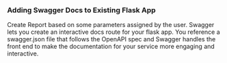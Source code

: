 ### Adding Swagger Docs to Existing Flask App
Create Report based on some parameters assigned by the user.
Swagger lets you create an interactive docs route for your flask app. You reference a swagger.json file that follows the OpenAPI spec and Swagger handles the front end to make the documentation for your service more engaging and interactive. 
